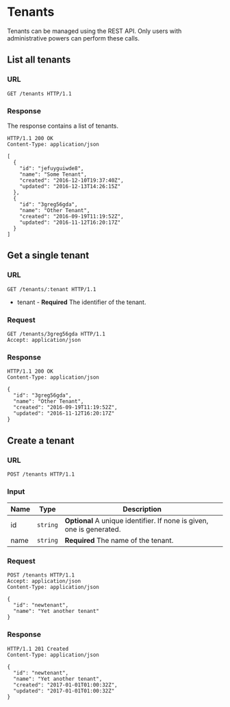 # Tenants

Tenants can be managed using the REST API. Only users with administrative
powers can perform these calls.

## List all tenants

### URL

```http
GET /tenants HTTP/1.1
```

### Response

The response contains a list of tenants.

```http
HTTP/1.1 200 OK
Content-Type: application/json

[
  {
    "id": "jefuyguiwde8",
    "name": "Some Tenant",
    "created": "2016-12-10T19:37:40Z",
    "updated": "2016-12-13T14:26:15Z"
  },
  {
    "id": "3greg56gda",
    "name": "Other Tenant",
    "created": "2016-09-19T11:19:52Z",
    "updated": "2016-11-12T16:20:17Z"
  }
]
```

## Get a single tenant

### URL

```http
GET /tenants/:tenant HTTP/1.1
```

* tenant - **Required** The identifier of the tenant.

### Request

```http
GET /tenants/3greg56gda HTTP/1.1
Accept: application/json
```

### Response

```http
HTTP/1.1 200 OK
Content-Type: application/json

{
  "id": "3greg56gda",
  "name": "Other Tenant",
  "created": "2016-09-19T11:19:52Z",
  "updated": "2016-11-12T16:20:17Z"
}
```

## Create a tenant

### URL

```http
POST /tenants HTTP/1.1
```

### Input

Name         | Type     | Description
-------------|----------|------------
id           | `string` | **Optional** A unique identifier. If none is given, one is generated.
name         | `string` | **Required** The name of the tenant.

### Request

```http
POST /tenants HTTP/1.1
Accept: application/json
Content-Type: application/json

{
  "id": "newtenant",
  "name": "Yet another tenant"
}
```

### Response

```http
HTTP/1.1 201 Created
Content-Type: application/json

{
  "id": "newtenant",
  "name": "Yet another tenant",
  "created": "2017-01-01T01:00:32Z",
  "updated": "2017-01-01T01:00:32Z"
}
```
